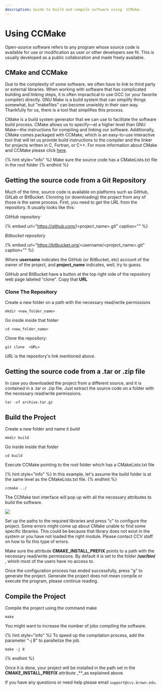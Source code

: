 ```yaml
---
description: Guide to build and compile software using  CCMake.
---
```


# Using CCMake

Open-source software refers to any program whose source code is available for use or modification as user or other developers see fit. This is usually developed as a public collaboration and made freely available.

## CMake and CCMake

Due to the complexity of some software, we often have to link to third party or external libraries. When working with software that has complicated building and linking steps, it is often impractical to use GCC \(or your favorite compiler\) directly. GNU Make is a build system that can simplify things somewhat, but "makefiles" can become unwieldy in their own way. Thankfully for us, there is a tool that simplifies this process.

CMake is a build system generator that we can use to facilitate the software build process. CMake allows us to specify—at a higher level than GNU Make—the instructions for compiling and linking our software. Additionally, CMake comes packaged with CCMake, which is an easy-to-use interactive tool that will let us provide build instructions to the compiler and the linker for projects written in C, Fortran, or C++. For more information about CMake and CCMake please click [here](https://cmake.org/).

{% hint style="info" %}
Make sure the source code has a CMakeLists.txt file in the root folder
{% endhint %}

## Getting the source code from a Git Repository

Much of the time, source code is available on platforms such as GitHub, GitLab or BitBucket. Clonning \(or downloading\) the project from any of those is the same process. First, you need to get the URL from the repository. It usually looks like this:

_GitHub repository_

{% embed url="https://github.com/<userrname>/<project\_name>.git" caption="" %}

_Bitbucket repository_

{% embed url="https://bitbucket.org/<username/<project\_name>.git" caption="" %}

Where **username** indicates the GitHub \(or BitBucket, etc\) account of the owner of the project, and **project\_name** indicates, well, try to guess.

GitHub and BitBucket have a button at the top right side of the repository web page labeled "clone". Copy that **URL**

### Clone The Repository

Create a new folder on a path with the necessary read/write permissions

```text
mkdir <new_folder_name>
```

Go inside inside that folder

```text
cd <new_folder_name>
```

Clone the repository:

```text
git clone  <URL>
```

_URL_ is the repository's link mentioned above.

## Getting the source code from a .tar or .zip file

In case you downloaded the project from a different source, and it is contained in a .tar or .zip file. Just extract the source code on a folder with the necessary read/write permissions.

```text
tar -xf archive.tar.gz
```

## Build the Project

Create a new folder and name it _build_

```text
mkdir build
```

Go inside inside that folder

```text
cd build
```

Execute CCMake pointing to the root folder which has a CMakeLists.txt file

{% hint style="info" %}
In this example, let's assume the build folder is at the same level as the CMakeLists.txt file.
{% endhint %}

```text
ccmake ../
```

The CCMake text interface will pop up with all the necessary attributes to build the software.

![](../.gitbook/assets/image-1.png)

Set up the paths to the required libraries and press "c" to configure the project. Some errors might come up about CMake unable to find some specific libraries. This could be because that library does not exist in the system or you have not loaded the right module. Please contact CCV staff on how to fix this type of errors.

Make sure the attribute **CMAKE\_INSTALL\_PREFIX** points to a path with the necessary read/write permissions. By default it is set to the folder **/usr/bin/** , which most of the users have no access to.

Once the configuration process has ended successfully, press "g" to generate the project. Generate the project does not mean compile or execute the program, please continue reading.

## Compile the Project

Compile the project using the command make

```text
make
```

You might want to increase the number of jobs compiling the software.

{% hint style="info" %}
To speed up the compilation process, add the parameter "-j 8" to parallelize the job.

```text
make -j 8
```
{% endhint %}

Once it is done, your project will be installed in the path set in the **CMAKE\_INSTALL\_PREFIX** attribute _\*\*_as explained above.

If you have any questions or need help please email `support@ccv.brown.edu`.

